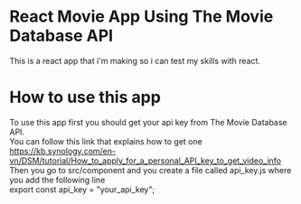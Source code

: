 # React Movie App Using The Movie Database API

This is a react app that i'm making so i can test my skills with react.

# How to use this app

To use this app first you should get your api key from The Movie Database API.</br>
You can follow this link that explains how to get one </br>
https://kb.synology.com/en-vn/DSM/tutorial/How_to_apply_for_a_personal_API_key_to_get_video_info </br>
Then you go to src/component and you create a file called api_key.js where you add the following line </br>
export const api_key = "your_api_key";
